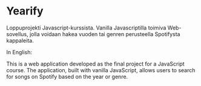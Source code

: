 ﻿# Yearify

Loppuprojekti Javascript-kurssista.
Vanilla Javascriptilla toimiva Web-sovellus, jolla voidaan hakea
vuoden tai genren perusteella Spotifysta kappaleita.

In English:

This is a web application developed as the final project for a JavaScript course. The application, built with vanilla JavaScript, allows users to search for songs on Spotify based on the year or genre.
